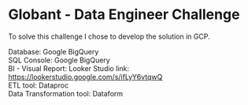 # Globant - Data Engineer Challenge

To solve this challenge I chose to develop the solution in GCP.

Database: Google BigQuery <br> 
SQL Console: Google BigQuery <br> 
BI - Visual Report: Looker Studio link: https://lookerstudio.google.com/s/ifLyY6vtqwQ <br> 
ETL tool: Dataproc <br> 
Data Transformation tool: Dataform <br> 

